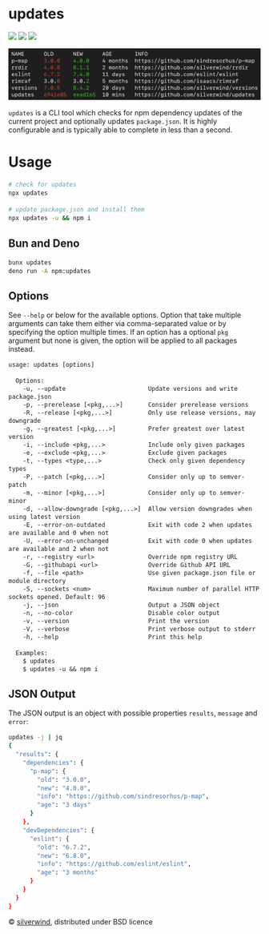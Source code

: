 # updates
[![](https://img.shields.io/npm/v/updates.svg?style=flat)](https://www.npmjs.org/package/updates) [![](https://img.shields.io/npm/dm/updates.svg)](https://www.npmjs.org/package/updates) [![](https://packagephobia.com/badge?p=updates)](https://packagephobia.com/result?p=updates)

![](./screenshot.png)

`updates` is a CLI tool which checks for npm dependency updates of the current project and optionally updates `package.json`. It is highly configurable and is typically able to complete in less than a second.

# Usage

```bash
# check for updates
npx updates

# update package.json and install them
npx updates -u && npm i
```

## Bun and Deno

```bash
bunx updates
deno run -A npm:updates
```

## Options

See `--help` or below for the available options. Option that take multiple arguments can take them either via comma-separated value or by specifying the option multiple times. If an option has a optional `pkg` argument but none is given, the option will be applied to all packages instead.

```
usage: updates [options]

  Options:
    -u, --update                       Update versions and write package.json
    -p, --prerelease [<pkg,...>]       Consider prerelease versions
    -R, --release [<pkg,...>]          Only use release versions, may downgrade
    -g, --greatest [<pkg,...>]         Prefer greatest over latest version
    -i, --include <pkg,...>            Include only given packages
    -e, --exclude <pkg,...>            Exclude given packages
    -t, --types <type,...>             Check only given dependency types
    -P, --patch [<pkg,...>]            Consider only up to semver-patch
    -m, --minor [<pkg,...>]            Consider only up to semver-minor
    -d, --allow-downgrade [<pkg,...>]  Allow version downgrades when using latest version
    -E, --error-on-outdated            Exit with code 2 when updates are available and 0 when not
    -U, --error-on-unchanged           Exit with code 0 when updates are available and 2 when not
    -r, --registry <url>               Override npm registry URL
    -G, --githubapi <url>              Override Github API URL
    -f, --file <path>                  Use given package.json file or module directory
    -S, --sockets <num>                Maximum number of parallel HTTP sockets opened. Default: 96
    -j, --json                         Output a JSON object
    -n, --no-color                     Disable color output
    -v, --version                      Print the version
    -V, --verbose                      Print verbose output to stderr
    -h, --help                         Print this help

  Examples:
    $ updates
    $ updates -u && npm i
```

## JSON Output

The JSON output is an object with possible properties `results`, `message` and `error`:

```bash
updates -j | jq
{
  "results": {
    "dependencies": {
      "p-map": {
        "old": "3.0.0",
        "new": "4.0.0",
        "info": "https://github.com/sindresorhus/p-map",
        "age": "3 days"
      }
    },
    "devDependencies": {
      "eslint": {
        "old": "6.7.2",
        "new": "6.8.0",
        "info": "https://github.com/eslint/eslint",
        "age": "3 months"
      }
    }
  }
}
```

© [silverwind](https://github.com/silverwind), distributed under BSD licence
